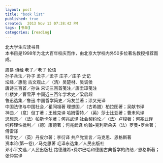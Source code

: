 ```yaml
---
layout: post
title: "book list"
published: true
created:  2013 Nov 13 07:38:42 PM
tags: [书单]
categories: [reading]
---
```


北大学生应读书目     
本书目是1998年为北大百年校庆而作，由北京大学校内外50多位著名教授推荐而成。

周易 
诗经 
老子／老子 
论语     
孙子兵法／孙子 
孟子／孟子 
庄子／庄子 
史记    
坛经／惠能 
古文观止／（清）吴楚材、吴调侯  
唐诗三百首／孙诛 
宋词三百首笺注／唐圭璋笺注    
红楼梦／曹雪芹 
中国近三百年学术史／梁启超     
鲁迅选集／鲁迅 
中国哲学简史／冯友兰著；涂又光译     
中国法律与中国社会／瞿同祖著 
理想国／（古希腊）柏拉图著；吴献书译    
神曲／（意）但丁著；王维克译 
哈姆雷特／（英）莎士比亚著；曹未风译    
思想录／（法）帕斯卡尔著；何兆武译 
社会契约论／（法）卢梭著；何兆武译     
纯粹理性批判／（德）康德著；何兆武译 
约翰•克利斯朵夫（法）罗曼•罗兰著；傅雷译    
科学史／（英）丹皮尔著；李衍译 
共产党宣言／马克思、恩格斯著    
资本论(第一卷)／马克思著 
毛泽东选集／人民出版社     
邓小平文选／人民出版社 
路德维希•费尔巴哈和德国古典哲学的终结／恩格斯著；张仲实译
